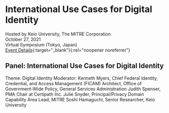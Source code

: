 # International Use Cases for Digital Identity
Hosted by Keio University, The MITRE Corporation <br>
October 27, 2021 <br>
Virtual Symposium (Tokyo, Japan) <br> 
[Event Details](https://symp.cysec-lab.keio.ac.jp/2021oct/index.html){:target="_blank"}{:rel="noopener noreferrer"}

## Panel: International Use Cases for Digital Identity

Theme: Digital Identity
Moderator: Kenneth Myers, Chief Federal Identity, Credential, and Access Management (FICAM) Architect, Office of Government-Wide Policy, General Services Administration
Judith Spenser, PMA Chair at Certipath Inc.
Julie Snyder, Principal/Privacy Domain Capability Area Lead, MITRE
Soshi Hamaguchi, Senior Researcher, Keio University
